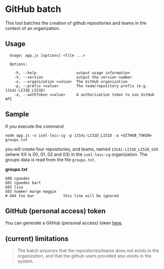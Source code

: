# GitHub batch

This tool batches the creation of github repositories and teams in the context of an organization.

## Usage

```
  Usage: app.js [options] <file ...>

  Options:

    -h, --help                  output usage information
    -V, --version               output the version number
    -o, --organization <value>  The GitHub organization
    -p, --prefix <value>        The team/repository prefix (e.g. 1314i-LI31D_LI51D)
    -a, --authToken <value>     A authorization token to use GitHub API
``` 

## Sample 

If you execute the command 

```
node app.js -o isel-leic-cg -p 1314i-LI31D_LI51D -a <GITHUB_TOKEN> groups.txt
```

you will create four repositories, and teams, named `1314i-LI31D_LI51D_GXX` (where XX is 00, 01, 02 and 03) in the `isel-leic-cg` organization. The groups data is read from the file `groups.txt`.

**groups.txt**
```
G00 cguedes
G01 cguedes bart
G02 lisa
G03 hommer marge maggie
# G04 foo bar             this line will be ignored
```


## GitHub (personal access) token

You can generate a GitHub (personal access) token [here](https://github.com/settings/applications).


## (current) limitations

> The batch assumes that the repositories/teams does not exists in the organization, and that the github users provided also exists in the system.
